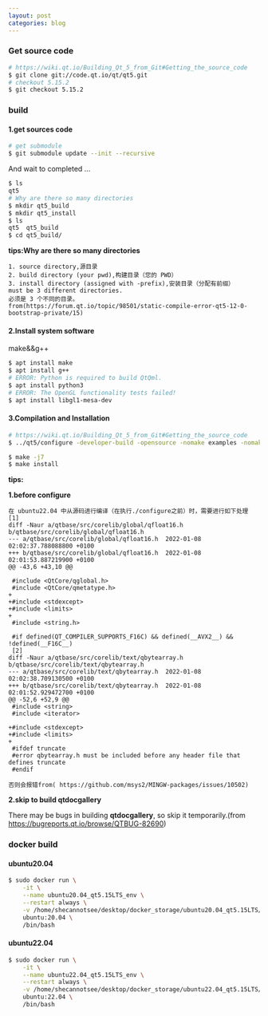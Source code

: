 ```yaml
---
layout: post
categories: blog
---
```

### Get source code

```bash
# https://wiki.qt.io/Building_Qt_5_from_Git#Getting_the_source_code
$ git clone git://code.qt.io/qt/qt5.git
# checkout 5.15.2
$ git checkout 5.15.2
```

### build

#### 1.get sources code

```bash
# get submodule
$ git submodule update --init --recursive 
```

And wait to completed  ...

```bash
$ ls
qt5
# Why are there so many directories
$ mkdir qt5_build
$ mkdir qt5_install
$ ls
qt5  qt5_build
$ cd qt5_build/
```

**tips:Why are there so many directories**

```
1. source directory,源目录
2. build directory (your pwd),构建目录（您的 PWD）
3. install directory (assigned with -prefix),安装目录（分配有前缀）
must be 3 different directories.
必须是 3 个不同的目录。
from(https://forum.qt.io/topic/98501/static-compile-error-qt5-12-0-bootstrap-private/15)
```



#### 2.Install system software

make&&g++

```bash
$ apt install make
$ apt install g++
# ERROR: Python is required to build QtQml.
$ apt install python3
# ERROR: The OpenGL functionality tests failed!
$ apt install libgl1-mesa-dev
```



#### 3.Compilation and Installation

```bash
# https://wiki.qt.io/Building_Qt_5_from_Git#Getting_the_source_code
$ ../qt5/configure -developer-build -opensource -nomake examples -nomake tests -skip qtdocgallery -prefix /home/root/qt5_install/

$ make -j7
$ make install
```

**tips:**

**1.before configure**

```
在 ubuntu22.04 中从源码进行编译（在执行./configure之前）时，需要进行如下处理
[1]
diff -Naur a/qtbase/src/corelib/global/qfloat16.h b/qtbase/src/corelib/global/qfloat16.h
--- a/qtbase/src/corelib/global/qfloat16.h	2022-01-08 02:02:37.788088800 +0100
+++ b/qtbase/src/corelib/global/qfloat16.h	2022-01-08 02:01:53.887219900 +0100
@@ -43,6 +43,10 @@
 
 #include <QtCore/qglobal.h>
 #include <QtCore/qmetatype.h>
+
+#include <stdexcept>
+#include <limits>
+
 #include <string.h>
 
 #if defined(QT_COMPILER_SUPPORTS_F16C) && defined(__AVX2__) && !defined(__F16C__)
 [2]
diff -Naur a/qtbase/src/corelib/text/qbytearray.h b/qtbase/src/corelib/text/qbytearray.h
--- a/qtbase/src/corelib/text/qbytearray.h	2022-01-08 02:02:38.709130500 +0100
+++ b/qtbase/src/corelib/text/qbytearray.h	2022-01-08 02:01:52.929472700 +0100
@@ -52,6 +52,9 @@
 #include <string>
 #include <iterator>
 
+#include <stdexcept>
+#include <limits>
+
 #ifdef truncate
 #error qbytearray.h must be included before any header file that defines truncate
 #endif
 
否则会报错from( https://github.com/msys2/MINGW-packages/issues/10502)
```

**2.skip to build qtdocgallery**

There may be bugs in building **qtdocgallery**, so skip it temporarily.(from https://bugreports.qt.io/browse/QTBUG-82690)



### docker build

#### ubuntu20.04

```bash
$ sudo docker run \
	-it \
	--name ubuntu20.04_qt5.15LTS_env \
	--restart always \
	-v /home/shecannotsee/desktop/docker_storage/ubuntu20.04_qt5.15LTS/root:/home/root \
	ubuntu:20.04 \
	/bin/bash
```

#### ubuntu22.04

```bash
$ sudo docker run \
	-it \
	--name ubuntu22.04_qt5.15LTS_env \
	--restart always \
	-v /home/shecannotsee/desktop/docker_storage/ubuntu22.04_qt5.15LTS/root:/home/root \
	ubuntu:22.04 \
	/bin/bash
```

